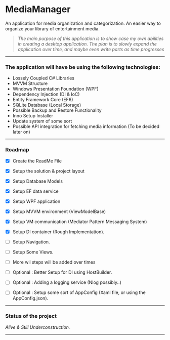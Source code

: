 # MediaManager
An application for media organization and categorization. An easier way to organize your library of entertainment media.

> *The main purpose of this application is to show case my own abilities in creating a desktop application.*
> *The plan is to slowly expand the application over time, and maybe even write parts as time progresses*

---

### The application will have be using the following technologies:
- Lossely Coupled C# Libraries
- MVVM Structure
- Windows Presentation Foundation (WPF)
- Dependency Injection (DI & IoC)
- Entity Framework Core (EF6)
- SQLite Database (Local Storage)
- Possible Backup and Restore Functionality
- Inno Setup Installer
- Update system of some sort
- Possible API integration for fetching media information (To be decided later on)

---

### Roadmap
- [x] Create the ReadMe File
- [X] Setup the solution & project layout
- [X] Setup Database Models
- [X] Setup EF data service
- [X] Setup WPF application
- [X] Setup MVVM environment (ViewModelBase)
- [X] Setup VM communication (Mediator Pattern Messaging System)
- [X] Setup DI container (Rough Implementation).
- [ ] Setup Navigation.
- [ ] Setup Some Views.
- [ ] More wil steps will be added over times

- [ ] Optional : Better Setup for DI using HostBuilder.
- [ ] Optional : Adding a logging service (Nlog possibly..)
- [ ] Optional : Setup some sort of AppConfig (Xaml file, or using the AppConfig.json).

---

### Status of the project
 *Alive & Still Underconstruction.*

---
